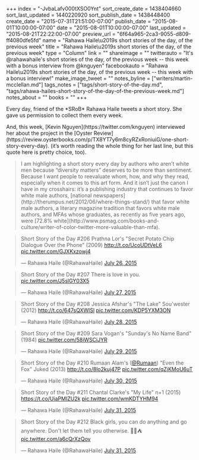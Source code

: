 +++
index = "-JvbaLafv000tXSO0Ynt"
sort_create_date = 1438404660
sort_last_updated = 1440220920
sort_publish_date = 1438448400
create_date = "2015-07-31T21:51:00-07:00"
publish_date = "2015-08-01T10:00:00-07:00"
date = "2015-08-01T10:00:00-07:00"
last_updated = "2015-08-21T22:22:00-07:00"
preview_url = "6f64a965-2ca3-9055-d809-ff4080dfe5fd"
name = "Rahawa Haile\u2019s short stories of the day, of the previous week"
title = "Rahawa Haile\u2019s short stories of the day, of the previous week"
type = "Column"
link = ""
shareimage = ""
twitterauto = "It's @rahawahaile's short stories of the day, of the previous week -- this week with a bonus interview from @knguyen"
facebookauto = "Rahawa Haile\u2019s short stories of the day, of the previous week -- this week with a bonus interview!"
make_image_tweet = ""
notes_byline = ["writers/martin-mcclellan.md"]
tags_notes = ["tags/short-story-of-the-day.md", "tags/rahawa-hailes-short-story-of-the-day-of-the-previous-week.md"]
notes_about = ""
books = ""
+++
<p class="small">Every day, friend of the *SRoB* Rahawa Haile tweets a short story. She gave us permission to collect them every week.</p>

<p class="small">And, this week, [Kevin Nguyen](https://twitter.com/knguyen) interviewed her about the project in the [Oyster Review](https://review.oysterbooks.com/p/TX8YT7y6m8cyRZxRoniuiG/one-short-story-every-day). (it’s worth reading the whole thing for her last line, but this quote here is pretty choice, too).</p> 

<blockquote class="small">I am highlighting a short story every day by authors who aren’t white men because “diversity matters” deserves to be more than sentiment. Because I want people to reevaluate whom, how, and why they read, especially when it comes to this art form. And it isn’t just the canon I have in my crosshairs: it’s a publishing industry that continues to favor white male authors, [national newspapers](http://therumpus.net/2012/06/where-things-stand/) that favor white male authors, a literary magazine tradition that favors white male authors, and MFAs whose graduates, as recently as five years ago, were [72.8% white](http://www.psmag.com/books-and-culture/writer-of-color-twitter-more-valuable-than-mfa).</blockquote>

<blockquote class="twitter-tweet" data-cards="hidden" lang="en"><p lang="en" dir="ltr">Short Story of the Day #206&#10;Prathna Lor&#39;s &quot;Secret Potato Chip Dialogue Over the Phone&quot; (2009)&#10;<a href="http://t.co/UcoUDtVeL6">http://t.co/UcoUDtVeL6</a> <a href="http://t.co/GJXKxzowj4">pic.twitter.com/GJXKxzowj4</a></p>&mdash; Rahawa Haile (@RahawaHaile) <a href="https://twitter.com/RahawaHaile/status/625116151903858689">July 26, 2015</a></blockquote> 

<blockquote class="twitter-tweet" lang="en"><p lang="en" dir="ltr">Short Story of the Day #207&#10;There is love in you. <a href="http://t.co/J5slGY03X5">pic.twitter.com/J5slGY03X5</a></p>&mdash; Rahawa Haile (@RahawaHaile) <a href="https://twitter.com/RahawaHaile/status/625455871351504896">July 27, 2015</a></blockquote> 

<blockquote class="twitter-tweet" data-cards="hidden" lang="en"><p lang="en" dir="ltr">Short Story of the Day #208&#10;Jessica Afshar&#39;s &quot;The Lake&quot;&#10;Sou&#39;wester (2012)&#10;<a href="http://t.co/647sQXWlSl">http://t.co/647sQXWlSl</a> <a href="http://t.co/KDP5YXM3ON">pic.twitter.com/KDP5YXM3ON</a></p>&mdash; Rahawa Haile (@RahawaHaile) <a href="https://twitter.com/RahawaHaile/status/625831318916608001">July 28, 2015</a></blockquote>

<blockquote class="twitter-tweet" data-cards="hidden" lang="en"><p lang="en" dir="ltr">Short Story of the Day #209&#10;Sara Vogan&#39;s &quot;Sunday&#39;s No Name Band&quot; (1984) <a href="http://t.co/58iWSCiJYR">pic.twitter.com/58iWSCiJYR</a></p>&mdash; Rahawa Haile (@RahawaHaile) <a href="https://twitter.com/RahawaHaile/status/626217473411518468">July 29, 2015</a></blockquote> 

<blockquote class="twitter-tweet" data-cards="hidden" lang="en"><p lang="en" dir="ltr">Short Story of the Day #210&#10;Rumaan Alam&#39;s (<a href="https://twitter.com/Rumaan">@Rumaan</a>) &quot;Even the Fox&quot;&#10;Juked (2013)&#10;<a href="http://t.co/8lo2kuj47P">http://t.co/8lo2kuj47P</a> <a href="http://t.co/qZjKMoU6uT">pic.twitter.com/qZjKMoU6uT</a></p>&mdash; Rahawa Haile (@RahawaHaile) <a href="https://twitter.com/RahawaHaile/status/626573789799784448">July 30, 2015</a></blockquote> 

<blockquote class="twitter-tweet" data-cards="hidden" lang="en"><p lang="en" dir="ltr">Short Story of the Day #211&#10;Chantal Clarke&#39;s &quot;My Life&quot;&#10;n+1 (2015)&#10;<a href="https://t.co/UiaPMIZU2k">https://t.co/UiaPMIZU2k</a> <a href="http://t.co/wmKDTYHM94">pic.twitter.com/wmKDTYHM94</a></p>&mdash; Rahawa Haile (@RahawaHaile) <a href="https://twitter.com/RahawaHaile/status/626947969208725504">July 31, 2015</a></blockquote> 

<blockquote class="twitter-tweet" lang="en"><p lang="en" dir="ltr">Short Story of the Day #212&#10;Black girls, you can do anything and go anywhere. Don&#39;t let them tell you otherwise. 💁🏾⛺️ <a href="http://t.co/a6cQrXzQov">pic.twitter.com/a6cQrXzQov</a></p>&mdash; Rahawa Haile (@RahawaHaile) <a href="https://twitter.com/RahawaHaile/status/627113041814024192">July 31, 2015</a></blockquote>